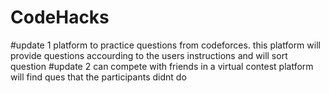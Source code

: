 # CodeHacks
#update 1
platform to practice questions from codeforces.
this platform will provide questions accourding to the users instructions and will sort question
#update 2
can compete with friends in a virtual contest 
platform will find ques that the participants didnt do

